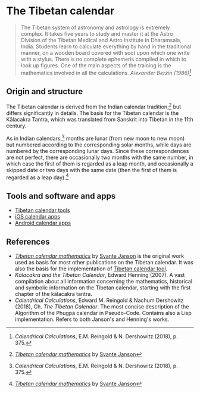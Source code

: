 # The Tibetan calendar

> The Tibetan system of astronomy and astrology is extremely complex. It takes five years to study and master it at the Astro Division of the Tibetan Medical and Astro Institute in Dharamsala, India. Students learn to calculate everything by hand in the traditional manner, on a wooden board covered with soot upon which one write with a stylus. There is no complete ephemeris compiled in which to look up figures. One of the main aspects of the training is the mathematics involved in all the calculations.
> _Alexander Berzin (1986)[^1]_

## Origin and structure

The Tibetan calendar is derived from the Indian calendar tradition;[^2] but differs significantly in details. The basis for the Tibetan calendar is the Kālacakra Tantra, which was translated from Sanskrit into Tibetan in the 11th century. 

As in Indian calendars,[^1] months are lunar (from new moon to new moon) but numbered according to the corresponding solar months, while days are numbered by the corresponding lunar days. Since these correspondences are not perfect, there are occasionally two months with the same number, in which case the first of them is regarded as a leap month, and occasionally a skipped date or two days with the same date (then the first of them is regarded as a leap day).[^2]

## Tools and software and apps

- [Tibetan calendar tools](digital_tibetan_tools_calendar.md)
- [iOS calendar apps](apps_ios_calendar.md)
- [Android calendar apps](apps_android_calendar.md)

[^1]: _Calendrical Calculations_, E.M. Reingold & N. Dershowitz (2018), p. 375. 
[^2]: _[Tibetan calendar mathematics](http://www2.math.uu.se/~svante/papers/calendars/tibet.pdf)_ by [Svante Janson](https://katalog.uu.se/empInfo?id=XX2949)

## References

- _[Tibetan calendar mathematics](http://www2.math.uu.se/~svante/papers/calendars/tibet.pdf)_ by [Svante Janson](https://katalog.uu.se/empInfo?id=XX2949) is the original work used as basis for most other publications on the Tibetan calendar. It was also the basis for the implementation of [Tibetan calendar tool](digital_tibetan_tools_calendar).
- _Kālacakra and the Tibetan Calendar_, Edward Henning (2007). A vast compilation about all information concerning the mathematics, historical and symbolic information on the Tibetan calendar, starting with the first chapter of the kālacakra tantra.
- _Calendrical Calculations_, Edward M. Reingold & Nachum Dershowitz (2018), Ch. _The Tibetan Calendar_. The most concise description of the Algorithm of the Phugpa calendar in Pseudo-Code. Contains also a Lisp implementation. Refers to both Janson's and Henning's works.